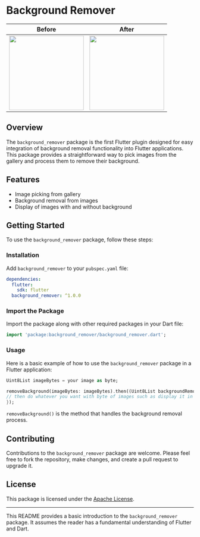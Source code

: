 # Background Remover


| Before                                                 | After
| ----------------------------------------------------- | ---------------------------------------------------- |
| <img src="https://firebasestorage.googleapis.com/v0/b/test-bdb24.appspot.com/o/before.png?alt=media&token=1f1787f4-1d3d-4b25-8f3e-3fd50b1db408" width="200"/> | <img src="https://firebasestorage.googleapis.com/v0/b/test-bdb24.appspot.com/o/after.png?alt=media&token=5c65be26-9f14-48fb-bb41-6e7a41de613d" width="200"/>

## Overview
The `background_remover` package is the first Flutter plugin designed for easy integration of background removal functionality into Flutter applications. This package provides a straightforward way to pick images from the gallery and process them to remove their background.

## Features
- Image picking from gallery
- Background removal from images
- Display of images with and without background

## Getting Started
To use the `background_remover` package, follow these steps:

### Installation
Add `background_remover` to your `pubspec.yaml` file:

```yaml
dependencies:
  flutter:
    sdk: flutter
  background_remover: ^1.0.0
```

### Import the Package
Import the package along with other required packages in your Dart file:

```dart
import 'package:background_remover/background_remover.dart';
```

### Usage
Here is a basic example of how to use the `background_remover` package in a Flutter application:

```dart
Uint8List imageBytes = your image as byte;

removeBackground(imageBytes: imageBytes).then((Uint8List backgroundRemoveBytes) {
// then do whatever you want with byte of images such as display it in image.memory()..
});
```

`removeBackground()` is the method that handles the background removal process.

## Contributing
Contributions to the `background_remover` package are welcome. Please feel free to fork the repository, make changes, and create a pull request to upgrade it.

## License
This package is licensed under the [Apache License](LICENSE).

---

This README provides a basic introduction to the `background_remover` package. It assumes the reader has a fundamental understanding of Flutter and Dart.